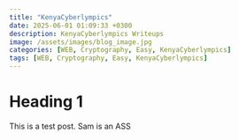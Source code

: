 ```yaml
---
title: "KenyaCyberlympics"
date: 2025-06-01 01:09:33 +0300
description: KenyaCyberlympics Writeups
image: /assets/images/blog_image.jpg
categories: [WEB, Cryptography, Easy, KenyaCyberlympics]
tags: [WEB, Cryptography, Easy, KenyaCyberlympics]
---
```


# Heading 1
This is a test post. Sam is an ASS
